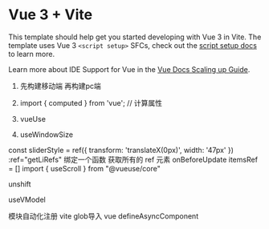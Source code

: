 # Vue 3 + Vite

This template should help get you started developing with Vue 3 in Vite. The template uses Vue 3 `<script setup>` SFCs, check out the [script setup docs](https://v3.vuejs.org/api/sfc-script-setup.html#sfc-script-setup) to learn more.

Learn more about IDE Support for Vue in the [Vue Docs Scaling up Guide](https://vuejs.org/guide/scaling-up/tooling.html#ide-support).

1. 先构建移动端 再构建pc端

2. import { computed } from 'vue'; // 计算属性




1. vueUse 
2. useWindowSize


<!-- vite-plugin-svg-icons
npm i --save-dev vite-plugin-svg-icons@2.0.1
vite 处理 svg矢量图
导入 注册plugin
import { createSvgIconsPlugin } from 'vite-plugin-svg-icons'
plugins: [
    vue(),
    createSvgIconsPlugin({
      iconDirs: [path.resolve(process.cwd(), './src/assets/icons')],
      symbolId: 'icon-[name]'
    })
  ],
注册svg-icon import 'virtual:svg-icons-register' -->


const sliderStyle = ref({
  transform: 'translateX(0px)',
  width: '47px'
})
:ref="getLiRefs" 绑定一个函数 获取所有的 ref 元素
onBeforeUpdate itemsRef = []
import { useScroll } from "@vueuse/core"


unshift


<teleport to="body">

useVModel

模块自动化注册
vite glob导入
vue defineAsyncComponent